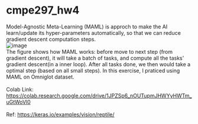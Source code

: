 # cmpe297_hw4

Model-Agnostic Meta-Learning (MAML) is approch to make the AI learn/update its hyper-parameters automatically, so that we can reduce gradient descent computation steps. </br>
![image](https://user-images.githubusercontent.com/32551600/198854725-5a84dd5a-8207-444f-9a67-4130ce9b587a.png) </br>
The figure shows how MAML works: before move to next step (from gradient descent), it will take a batch of tasks, and compute all the tasks' gradient descent(in a inner loop). After all tasks done, we then would take a optimal step (based on all small steps). In this exercise, I praticed using MAML on Omniglot dataset.</br>
</br>
Colab Link: https://colab.research.google.com/drive/1JPZSp6_nOUTupmJHWYyHWTm_uGtWoVl0
</br>
</br>
Ref: https://keras.io/examples/vision/reptile/ 
